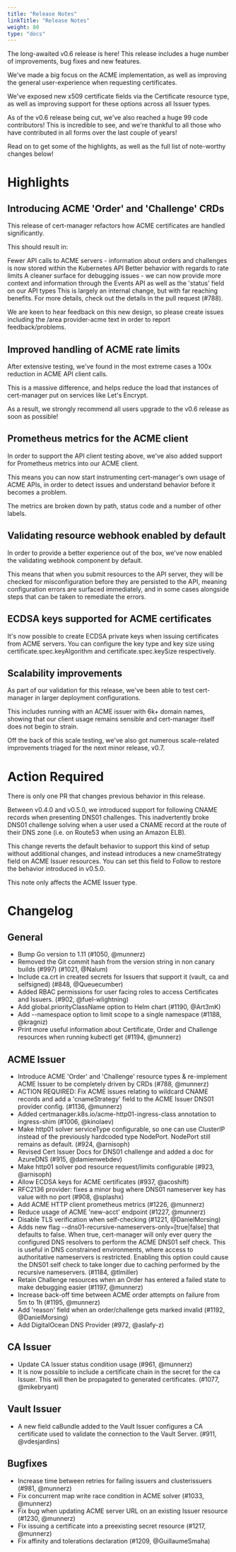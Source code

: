 ```yaml
---
title: "Release Notes"
linkTitle: "Release Notes"
weight: 80
type: "docs"
---
```


The long-awaited v0.6 release is here! This release includes a huge number of improvements, bug fixes and new features.

We've made a big focus on the ACME implementation, as well as improving the general user-experience when requesting certificates.

We've exposed new x509 certificate fields via the Certificate resource type, as well as improving support for these options across all Issuer types.

As of the v0.6 release being cut, we've also reached a huge 99 code contributors! This is incredible to see, and we're thankful to all those who have contributed in all forms over the last couple of years!

Read on to get some of the highlights, as well as the full list of note-worthy changes below!

# Highlights
## Introducing ACME 'Order' and 'Challenge' CRDs
This release of cert-manager refactors how ACME certificates are handled significantly.

This should result in:

Fewer API calls to ACME servers - information about orders and challenges is now stored within the Kubernetes API
Better behavior with regards to rate limits
A cleaner surface for debugging issues - we can now provide more context and information through the Events API as well as the 'status' field on our API types
This is largely an internal change, but with far reaching benefits.
For more details, check out the details in the pull request (#788).

We are keen to hear feedback on this new design, so please create issues including the /area provider-acme text in order to report feedback/problems.

## Improved handling of ACME rate limits
After extensive testing, we've found in the most extreme cases a 100x reduction in ACME API client calls.

This is a massive difference, and helps reduce the load that instances of cert-manager put on services like Let's Encrypt.

As a result, we strongly recommend all users upgrade to the v0.6 release as soon as possible!

## Prometheus metrics for the ACME client
In order to support the API client testing above, we've also added support for Prometheus metrics into our ACME client.

This means you can now start instrumenting cert-manager's own usage of ACME APIs, in order to detect issues and understand behavior before it becomes a problem.

The metrics are broken down by path, status code and a number of other labels.

## Validating resource webhook enabled by default
In order to provide a better experience out of the box, we've now enabled the validating webhook component by default.

This means that when you submit resources to the API server, they will be checked for misconfiguration before they are persisted to the API, meaning configuration errors are surfaced immediately, and in some cases alongside steps that can be taken to remediate the errors.

## ECDSA keys supported for ACME certificates
It's now possible to create ECDSA private keys when issuing certificates from ACME servers. You can configure the key type and key size using certificate.spec.keyAlgorithm and certificate.spec.keySize respectively.

## Scalability improvements
As part of our validation for this release, we've been able to test cert-manager in larger deployment configurations.

This includes running with an ACME issuer with 6k+ domain names, showing that our client usage remains sensible and cert-manager itself does not begin to strain.

Off the back of this scale testing, we've also got numerous scale-related improvements triaged for the next minor release, v0.7.

# Action Required
There is only one PR that changes previous behavior in this release.

Between v0.4.0 and v0.5.0, we introduced support for following CNAME records when presenting DNS01 challenges. This inadvertently broke DNS01 challenge solving when a user used a CNAME record at the route of their DNS zone (i.e. on Route53 when using an Amazon ELB).

This change reverts the default behavior to support this kind of setup without additional changes, and instead introduces a new cnameStrategy field on ACME Issuer resources. You can set this field to Follow to restore the behavior introduced in v0.5.0.

This note only affects the ACME Issuer type.

# Changelog
## General
- Bump Go version to 1.11 (#1050, @munnerz)
- Removed the Git commit hash from the version string in non canary builds (#997) (#1021, @Nalum)
- Include ca.crt in created secrets for Issuers that support it (vault, ca and selfsigned) (#848, @Queuecumber)
- Added RBAC permissions for user facing roles to access Certificates and Issuers. (#902, @fuel-wlightning)
- Add global.priorityClassName option to Helm chart (#1190, @Art3mK)
- Add --namespace option to limit scope to a single namespace (#1188, @kragniz)
- Print more useful information about Certificate, Order and Challenge resources when running kubectl get (#1194, @munnerz)
## ACME Issuer
- Introduce ACME 'Order' and 'Challenge' resource types & re-implement ACME Issuer to be completely driven by CRDs (#788, @munnerz)
- ACTION REQUIRED: Fix ACME issues relating to wildcard CNAME records and add a 'cnameStrategy' field to the ACME Issuer DNS01 provider config. (#1136, @munnerz)
- Added certmanager.k8s.io/acme-http01-ingress-class annotation to ingress-shim (#1006, @kinolaev)
- Make http01 solver serviceType configurable, so one can use ClusterIP instead of the previously hardcoded type NodePort. NodePort still remains as default. (#924, @arnisoph)
- Revised Cert Issuer Docs for DNS01 challenge and added a doc for AzureDNS (#915, @damienwebdev)
- Make http01 solver pod resource request/limits configurable (#923, @arnisoph)
- Allow ECDSA keys for ACME certificates (#937, @acoshift)
- RFC2136 provider: fixes a minor bug where DNS01 nameserver key has value with no port (#908, @splashx)
- Add ACME HTTP client prometheus metrics (#1226, @munnerz)
- Reduce usage of ACME 'new-acct' endpoint (#1227, @munnerz)
- Disable TLS verification when self-checking (#1221, @DanielMorsing)
- Adds new flag --dns01-recursive-nameservers-only=[true|false] that defaults to false. When true, cert-manager will only ever query the configured DNS resolvers to perform the ACME DNS01 self check. This is useful in DNS constrained environments, where access to authoritative nameservers is restricted. Enabling this option could cause the DNS01 self check to take longer due to caching performed by the recursive nameservers. (#1184, @tlmiller)
- Retain Challenge resources when an Order has entered a failed state to make debugging easier (#1197, @munnerz)
- Increase back-off time between ACME order attempts on failure from 5m to 1h (#1195, @munnerz)
- Add 'reason' field when an order/challenge gets marked invalid (#1192, @DanielMorsing)
- Add DigitalOcean DNS Provider (#972, @aslafy-z)
## CA Issuer
- Update CA Issuer status condition usage (#961, @munnerz)
- It is now possible to include a certificate chain in the secret for the ca Issuer. This will then be propagated to generated certificates. (#1077, @mikebryant)
## Vault Issuer
- A new field caBundle added to the Vault Issuer configures a CA certificate used to validate the connection to the Vault Server. (#911, @vdesjardins)
## Bugfixes
- Increase time between retries for failing issuers and clusterissuers (#981, @munnerz)
- Fix concurrent map write race condition in ACME solver (#1033, @munnerz)
- Fix bug when updating ACME server URL on an existing Issuer resource (#1230, @munnerz)
- Fix issuing a certificate into a preexisting secret resource (#1217, @munnerz)
- Fix affinity and tolerations declaration (#1209, @GuillaumeSmaha)
